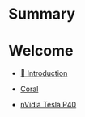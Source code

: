 # Summary

# Welcome

- [👋 Introduction](introduction.md)

- [Coral](coral.md)
- [nVidia Tesla P40](p40.md)